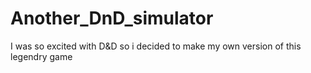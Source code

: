 # Another_DnD_simulator
I was so excited with D&amp;D so i decided to make my own version of this legendry game
